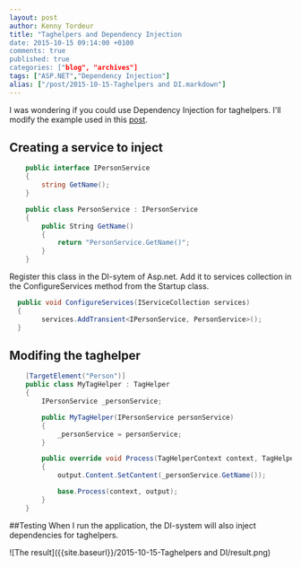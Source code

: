```yaml
---
layout: post
author: Kenny Tordeur
title: "Taghelpers and Dependency Injection
date: 2015-10-15 09:14:00 +0100
comments: true
published: true
categories: ["blog", "archives"]
tags: ["ASP.NET","Dependency Injection"]
alias: ["/post/2015-10-15-Taghelpers and DI.markdown"]
---
```


I was wondering if you could use Dependency Injection for taghelpers. I'll modify the example used in this [post]({{site.baseurl}}/post/2015/10/14/creating-a-custom-taghelper).

## Creating a service to inject
```csharp
    public interface IPersonService
    {
        string GetName();
    }

    public class PersonService : IPersonService
    {
        public String GetName()
        {
            return "PersonService.GetName()";
        }
    }
```

Register this class in the DI-sytem of Asp.net. Add it to services collection in the ConfigureServices method from the Startup class.

```csharp
  public void ConfigureServices(IServiceCollection services)
  {
        services.AddTransient<IPersonService, PersonService>();
  }
```

## Modifing the taghelper
```csharp
    [TargetElement("Person")]
    public class MyTagHelper : TagHelper
    {
        IPersonService _personService;

        public MyTagHelper(IPersonService personService)
        {
            _personService = personService;
        }

        public override void Process(TagHelperContext context, TagHelperOutput output)
        {
            output.Content.SetContent(_personService.GetName());

            base.Process(context, output);
        }
    }
```

##Testing
When I run the application, the DI-system will also inject dependencies for taghelpers.

![The result]({{site.baseurl}}/2015-10-15-Taghelpers and DI/result.png)



